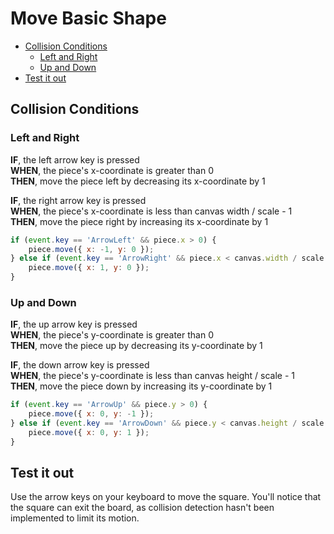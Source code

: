 # Move Basic Shape
<!-- TOC -->

- [Collision Conditions](#collision-conditions)
    - [Left and Right](#left-and-right)
    - [Up and Down](#up-and-down)
- [Test it out](#test-it-out)

<!-- /TOC -->





<a id="markdown-collision-conditions" name="collision-conditions"></a>

## Collision Conditions

<a id="markdown-left-and-right" name="left-and-right"></a>

### Left and Right

**IF**, the left arrow key is pressed <br>
**WHEN**, the piece's x-coordinate is greater than 0 <br>
**THEN**, move the piece left by decreasing its x-coordinate by 1 <br>

**IF**, the right arrow key is pressed <br>
**WHEN**, the piece's x-coordinate is less than canvas width / scale - 1 <br>
**THEN**, move the piece right by increasing its x-coordinate by 1 <br>


```js
if (event.key == 'ArrowLeft' && piece.x > 0) {
    piece.move({ x: -1, y: 0 });
} else if (event.key == 'ArrowRight' && piece.x < canvas.width / scale - 1) {
    piece.move({ x: 1, y: 0 });
}
```

<a id="markdown-up-and-down" name="up-and-down"></a>

### Up and Down

**IF**, the up arrow key is pressed <br>
**WHEN**, the piece's y-coordinate is greater than 0 <br>
**THEN**, move the piece up by decreasing its y-coordinate by 1 <br>

**IF**, the down arrow key is pressed <br>
**WHEN**, the piece's y-coordinate is less than canvas height / scale - 1 <br>
**THEN**, move the piece down by increasing its y-coordinate by 1 <br>

```js
if (event.key == 'ArrowUp' && piece.y > 0) {
    piece.move({ x: 0, y: -1 });
} else if (event.key == 'ArrowDown' && piece.y < canvas.height / scale - 1) {
    piece.move({ x: 0, y: 1 });
}
```

<a id="markdown-test-it-out" name="test-it-out"></a>

## Test it out

Use the arrow keys on your keyboard to move the square. You'll notice that the square can exit the
board, as collision detection hasn't been implemented to limit its motion.

<canvas id="canvas" class="bdr-3 bdr-red"></canvas>
<script src="/js/animation-exercise/03-collision-detection.js"></script>
